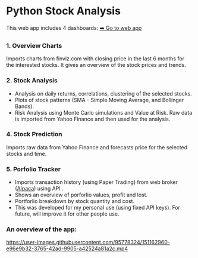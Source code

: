 # Python Stock Analysis
This web app includes 4 dashboards: [➡️ Go to web app](https://share.streamlit.io/uyenphan48/streamlit_dashboards/main/stock_dashboards.py)

### 1. Overview Charts
Imports charts from finviz.com with closing price in the last 6 months for the interested stocks. It gives an overview of the stock prices and trends.

### 2. Stock Analysis
- Analysis on daily returns, correlations, clustering of the selected stocks. 
- Plots of stock patterns (SMA - Simple Moving Average, and Bollinger Bands).
- Risk Analysis using Monte Carlo simulations and Value at Risk.
Raw data is imported from Yahoo Finance and then used for the analysis.

### 4. Stock Prediction
Imports raw data from Yahoo Finance and forecasts price for the selected stocks and time.

### 5. Porfolio Tracker
- Imports transaction history (using Paper Trading) from web broker ([Alpaca](https://alpaca.markets/)) using API .
- Shows an overview of porforlio values, profit and lost.
- Portforlio breakdown by stock quantity and cost.
- This was developed for my personal use (using fixed API keys). For future, will improve it for other people use.

### An overview of the app:
https://user-images.githubusercontent.com/95778324/151162960-e96e9b32-3765-42ad-9905-a42524a81a2c.mp4

